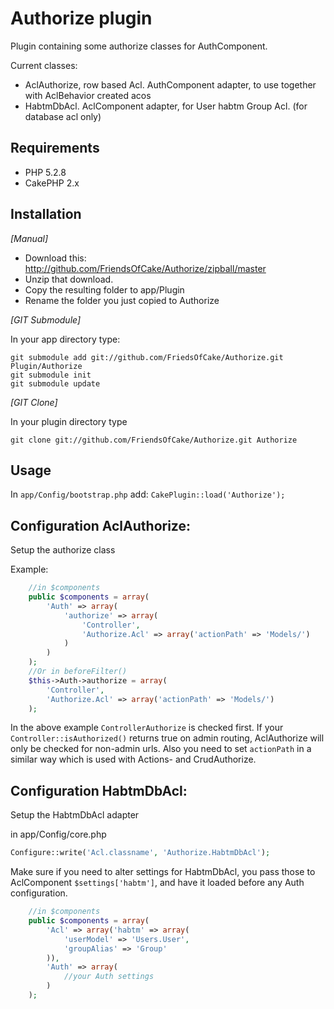 # Authorize plugin

Plugin containing some authorize classes for AuthComponent.

Current classes:
- AclAuthorize, row based Acl. AuthComponent adapter, to use together with AclBehavior created acos
- HabtmDbAcl. AclComponent adapter, for User habtm Group Acl. (for database acl only)

## Requirements

- PHP 5.2.8
- CakePHP 2.x

## Installation

_[Manual]_

- Download this: http://github.com/FriendsOfCake/Authorize/zipball/master
- Unzip that download.
- Copy the resulting folder to app/Plugin
- Rename the folder you just copied to Authorize

_[GIT Submodule]_

In your app directory type:
```
git submodule add git://github.com/FriedsOfCake/Authorize.git Plugin/Authorize
git submodule init
git submodule update
```

_[GIT Clone]_

In your plugin directory type
```
git clone git://github.com/FriendsOfCake/Authorize.git Authorize
```

## Usage

In `app/Config/bootstrap.php` add: `CakePlugin::load('Authorize');`

## Configuration AclAuthorize:

Setup the authorize class

Example:
```php
    //in $components
    public $components = array(
        'Auth' => array(
            'authorize' => array(
                'Controller',
                'Authorize.Acl' => array('actionPath' => 'Models/')
            )
        )
    );
    //Or in beforeFilter()
    $this->Auth->authorize = array(
        'Controller',
        'Authorize.Acl' => array('actionPath' => 'Models/')
    );
```
In the above example `ControllerAuthorize` is checked first. If your `Controller::isAuthorized()`
returns true on admin routing, AclAuthorize will only be checked for non-admin urls.
Also you need to set `actionPath` in a similar way which is used with Actions- and CrudAuthorize.

## Configuration HabtmDbAcl:

Setup the HabtmDbAcl adapter

in app/Config/core.php
```php
Configure::write('Acl.classname', 'Authorize.HabtmDbAcl');
```

Make sure if you need to alter settings for HabtmDbAcl, you pass those to
AclComponent ``$settings['habtm']``, and have it loaded before any Auth configuration.
```php
    //in $components
    public $components = array(
        'Acl' => array('habtm' => array(
            'userModel' => 'Users.User',
            'groupAlias' => 'Group'
        )),
        'Auth' => array(
            //your Auth settings
        )
    );
```
